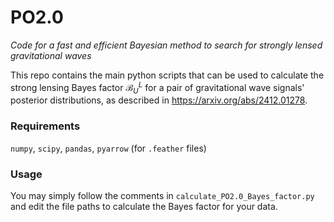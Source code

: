 # PO2.0
_Code for a fast and efficient Bayesian method to search for strongly lensed gravitational waves_

This repo contains the main python scripts that can be used to calculate the strong lensing Bayes factor $\mathcal{B}^L_U$ for a pair of gravitational wave signals' posterior distributions, as described in https://arxiv.org/abs/2412.01278.

### Requirements
`numpy`, `scipy`, `pandas`, `pyarrow` (for `.feather` files)

### Usage
You may simply follow the comments in `calculate_PO2.0_Bayes_factor.py` and edit the file paths to calculate the Bayes factor for your data.
